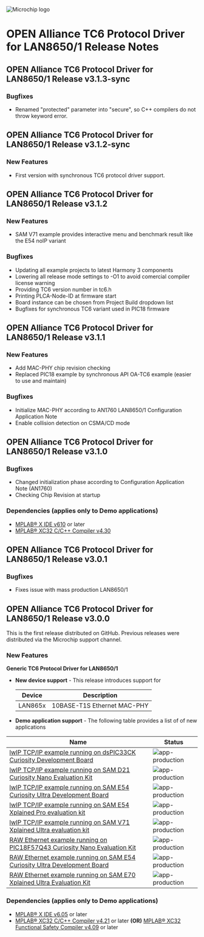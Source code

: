 ![Microchip logo](https://raw.githubusercontent.com/wiki/Microchip-MPLAB-Harmony/Microchip-MPLAB-Harmony.github.io/images/microchip_logo.png)

# OPEN Alliance TC6 Protocol Driver for LAN8650/1 Release Notes

## OPEN Alliance TC6 Protocol Driver for LAN8650/1 Release v3.1.3-sync
### Bugfixes

 - Renamed "protected" parameter into "secure", so C++ compilers do not throw keyword error.

## OPEN Alliance TC6 Protocol Driver for LAN8650/1 Release v3.1.2-sync
### New Features

 - First version with synchronous TC6 protocol driver support.

## OPEN Alliance TC6 Protocol Driver for LAN8650/1 Release v3.1.2
### New Features
- SAM V71 example provides interactive menu and benchmark result like the E54 noIP variant

### Bugfixes
- Updating all example projects to latest Harmony 3 components
- Lowering all release mode settings to -O1 to avoid comercial compiler license warning
- Providing TC6 version number in tc6.h
- Printing PLCA-Node-ID at firmware start
- Board instance can be chosen from Project Build dropdown list
- Bugfixes for synchronous TC6 variant used in PIC18 firmware

## OPEN Alliance TC6 Protocol Driver for LAN8650/1 Release v3.1.1
### New Features

 - Add MAC-PHY chip revision checking
 - Replaced PIC18 example by synchronous API OA-TC6 example (easier to use and maintain)

### Bugfixes

 - Initialize MAC-PHY according to AN1760 LAN8650/1 Configuration Application Note
 - Enable collision detection on CSMA/CD mode

## OPEN Alliance TC6 Protocol Driver for LAN8650/1 Release v3.1.0

### Bugfixes

 - Changed initialization phase according to Configuration Application Note (AN1760)
 - Checking Chip Revision at startup

### Dependencies (applies only to Demo applications)

* [MPLAB® X IDE v610](https://www.microchip.com/mplab/mplab-x-ide) or later
* [MPLAB® XC32 C/C++ Compiler v4.30](https://www.microchip.com/mplab/compilers)
 
## OPEN Alliance TC6 Protocol Driver for LAN8650/1 Release v3.0.1

### Bugfixes

 - Fixes issue with mass production LAN8650/1

## OPEN Alliance TC6 Protocol Driver for LAN8650/1 Release v3.0.0

This is the first release distributed on GitHub. Previous releases were distributed via the Microchip support channel.

### New Features

**Generic TC6 Protocol Driver for LAN8650/1**


- **New device support** -
  This release introduces support for

    | Device    | Description             |
    | ------    | ------                  |
    | LAN865x   | 10BASE-T1S Ethernet MAC-PHY |

- **Demo application support** -
  The following table provides a list of of new applications

| Name                                                                      | Status                                                                                            |
| ---                                                                       | ---                                                                                               |
|[lwIP TCP/IP example running on dsPIC33CK Curiosity Development Board](examples/lwIP-dsPIC33CK_Curiosity/readme.md)  | ![app-production](https://img.shields.io/badge/application-production-brightgreen?style=plastic)  |
|[lwIP TCP/IP example running on SAM D21 Curiosity Nano Evaluation Kit](examples/lwIP-SAM-D21-Curiosity-Nano/readme.md)  | ![app-production](https://img.shields.io/badge/application-production-brightgreen?style=plastic)  |
|[lwIP TCP/IP example running on SAM E54 Curiosity Ultra Development Board](examples/lwIP-SAM-E54-Curiosity/readme.md)  | ![app-production](https://img.shields.io/badge/application-production-brightgreen?style=plastic)  |
|[lwIP TCP/IP example running on SAM E54 Xplained Pro evaluation kit](examples/lwIP-SAM-E54-xplained-pro/readme.md)  | ![app-production](https://img.shields.io/badge/application-production-brightgreen?style=plastic)  |
|[lwIP TCP/IP example running on SAM V71 Xplained Ultra evaluation kit](examples/lwIP-SAM-V71-xplained-pro/readme.md)  | ![app-production](https://img.shields.io/badge/application-production-brightgreen?style=plastic)  |
|[RAW Ethernet example running on PIC18F57Q43 Curiosity Nano Evaluation Kit](examples/noIP-PIC18-Curiosity-Nano/readme.md)  | ![app-production](https://img.shields.io/badge/application-production-brightgreen?style=plastic)  |
|[RAW Ethernet example running on SAM E54 Curiosity Ultra Development Board](examples/noIP-PIC18-Curiosity-Nano/readme.md)  | ![app-production](https://img.shields.io/badge/application-production-brightgreen?style=plastic)  |
|[RAW Ethernet example running on SAM E70 Xplained Ultra Evaluation Kit](examples/noIP-SAM-E70-Xplained/readme.md)  | ![app-production](https://img.shields.io/badge/application-production-brightgreen?style=plastic)  |

### Dependencies (applies only to Demo applications)

* [MPLAB® X IDE v6.05](https://www.microchip.com/mplab/mplab-x-ide) or later
* [MPLAB® XC32 C/C++ Compiler v4.21](https://www.microchip.com/mplab/compilers) or later
**(OR)** [MPLAB® XC32 Functional Safety Compiler v4.09](https://www.microchip.com/mplab/compilers) or later
